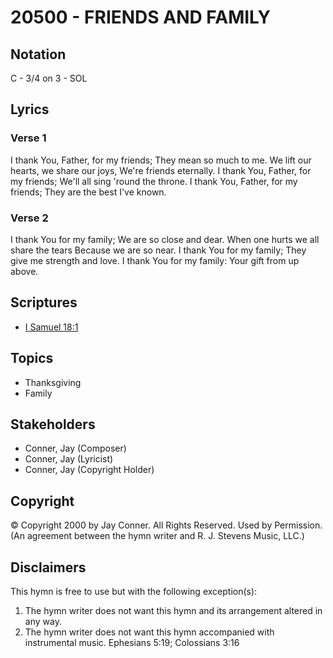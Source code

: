 # 20500 - FRIENDS AND FAMILY

## Notation

C - 3/4 on 3 - SOL

## Lyrics

### Verse 1

I thank You, Father, for my friends; They mean so much to me. We lift our hearts, we share our joys, We're friends eternally. I thank You, Father, for my friends; We'll all sing 'round the throne. I thank You, Father, for my friends; They are the best I've known.

### Verse 2

I thank You for my family; We are so close and dear. When one hurts we all share the tears Because we are so near. I thank You for my family; They give me strength and love. I thank You for my family: Your gift from up above.


## Scriptures

- [I Samuel 18:1](https://www.biblegateway.com/passage/?search=I%20Samuel%2018%3A1)

## Topics

- Thanksgiving
- Family

## Stakeholders

- Conner, Jay (Composer)
- Conner, Jay (Lyricist)
- Conner, Jay (Copyright Holder)

## Copyright

© Copyright 2000 by Jay Conner. All Rights Reserved. Used by Permission.
(An agreement between the hymn writer and R. J. Stevens Music, LLC.)

## Disclaimers

This hymn is free to use but with the following exception(s):
1. The hymn writer does not want this hymn and its arrangement altered in any way.
2. The hymn writer does not want this hymn accompanied with instrumental music.
Ephesians 5:19; Colossians 3:16

